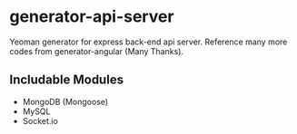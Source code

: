 # generator-api-server

Yeoman generator for express back-end api server. Reference many more codes from generator-angular (Many Thanks).

## Includable Modules

* MongoDB (Mongoose)
* MySQL
* Socket.io